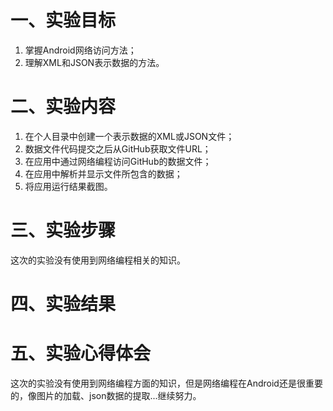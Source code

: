 # 一、实验目标

1. 掌握Android网络访问方法；
2. 理解XML和JSON表示数据的方法。

# 二、实验内容

1. 在个人目录中创建一个表示数据的XML或JSON文件；
2. 数据文件代码提交之后从GitHub获取文件URL；
3. 在应用中通过网络编程访问GitHub的数据文件；
4. 在应用中解析并显示文件所包含的数据；
5. 将应用运行结果截图。

# 三、实验步骤



这次的实验没有使用到网络编程相关的知识。

# 四、实验结果

  

# 五、实验心得体会

这次的实验没有使用到网络编程方面的知识，但是网络编程在Android还是很重要的，像图片的加载、json数据的提取...继续努力。